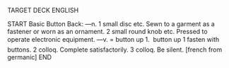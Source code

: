 TARGET DECK
ENGLISH

START
Basic
Button
Back: —n. 1 small disc etc. Sewn to a garment as a fastener or worn as an ornament. 2 small round knob etc. Pressed to operate electronic equipment. —v. = button up 1.  button up 1 fasten with buttons. 2 colloq. Complete satisfactorily. 3 colloq. Be silent. [french from germanic]
END
